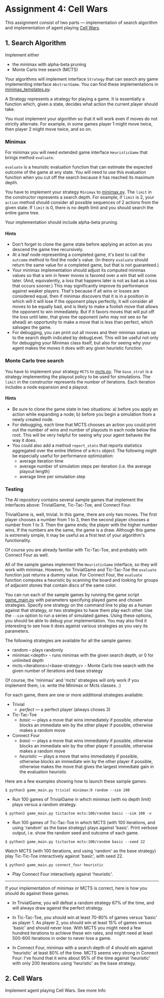 # Assignment 4: Cell Wars
This assignment consist of two parts — implementation of search algorithm and implementation of agent playing [Cell Wars](cells/README.md).

## 1. Search Algorithm

Implement either
- the minimax with alpha-beta pruning
- Monte Carlo tree search (MCTS)

Your algorithms will implement interface `Strategy` that can search any game implementing interface `AbstractGame`. You can find these implementations in [minimax_templates.py](minimax_templates.py).

 A Strategy represents a strategy for playing a game. It is essentially a function which, given a state, decides what action the current player should take.

You must implement your algorithm so that it will work even if moves do not strictly alternate. For example, in some games player 1 might move twice, then player 2 might move twice, and so on.

### Minimax
For minimax you will need extended game interface `HeuristicGame` that brings method `evaluate`. 

`evaluate` is a heuristic evaluation function that can estimate the expected outcome of the game at any state. You will need to use this evaluation function when you cut off the search because it has reached its maximum depth.

You have to implement your strategy `Minimax` to [minimax.py](minimax.py). The `limit` in the constructor represents a search depth. For example, if `limit` is 2, your `action` method should consider all possible sequences of 2 actions from the given state. If `limit` is 0, there is no depth limit and you should search the entire game tree.

Your implementation should include alpha-beta pruning.

#### Hints
- Don't forget to clone the game state before applying an action as you descend the game tree recursively.
- At a leaf node representing a completed game, it's best to call the `outcome` method to find the node's value. (In theory `evaluate` should return the same value for a completed game, but that is not guaranteed.)
- Your minimax implementation should adjust its computed minimax values so that a win in fewer moves is favored over a win that will come later. (And, equivalently, a loss that happens later is not as bad as a loss that occurs sooner.) This may significantly improve its performance against weaker players. That's because if all wins or losses are considered equal, then if minimax discovers that it is in a position in which will it will lose if the opponent plays perfectly, it will consider all moves to be equally bad, and is likely to make a foolish move that allows the opponent to win immediately. But if it favors moves that will put off the loss until later, that gives the opponent (who may not see so far ahead) an opportunity to make a move that is less than perfect, which salvages the game.
- For debugging, you can print out all moves and their minimax values up to the search depth indicated by debugLevel. This will be useful not only for debugging your Minimax class itself, but also for seeing why your agent makes the moves it does with any given heuristic function.

### Monte Carlo tree search
You have to implement your strategy `MCTS` to [mcts.py](mcts.py). The `base_strat` is a strategy implementing the playout policy to be used for simulations. The `limit` in the constructor represents the number of iterations. Each iteration includes a node expansion and a playout.

#### Hints
- Be sure to clone the game state in two situations: 
  a) before you apply an action while expanding a node;
  b) before you begin a simulation from a newly created node.
- For debugging, each time that MCTS chooses an action you could print out the number of wins and number of playouts in each node below the root. This will be very helpful for seeing why your agent behaves the way it does.
- You could also add a method `report_stats` that reports statistics aggregated over the entire lifetime of a `Mcts` object. The following might be especially useful for performance optimization:
  - average iteration time
  - average number of simulation steps per iteration (i.e. the average playout length)
  - average time per simulation step

### Testing
The AI repository contains several sample games that implement the interfaces above: TrivialGame, Tic-Tac-Toe, and Connect Four.

TrivialGame is, well, trivial. In this game, there are only two moves. The first player chooses a number from 1 to 3, then the second player chooses a number from 1 to 3. Then the game ends; the player with the higher number wins. If the numbers are the same, the game is a draw. Although this game is extremely simple, it may be useful as a first test of your algorithm's functionality.

Of course you are already familiar with Tic-Tac-Toe, and probably with Connect Four as well.

All of the sample games implement the `HeuristicGame` interface, so they will work with minimax. However, for TrivialGame and Tic-Tac-Toe the `evaluate` function just returns a dummy value. For Connect Four, the `evaluate` function computes a heuristic by scanning the board and looking for groups of adjacent stones that contain discs of the same color.

You can run each of the sample games by running the game script [game_main.py](game_main.py) with parameters specifying played game and chosen strategies. Specify one strategy on the command line to play as a human against that strategy, or two strategies to have them play each other. Use the `--sim` option to run a series of simulated games. Using these options, you should be able to debug your implementation. You may also find it interesting to see how it does against various strategies as you vary its parameters.

The following strategies are available for all the sample games:
- random – plays randomly
- minimax:\<depth\> - runs minimax with the given search depth, or 0 for unlimited depth
- mcts:\<iterations\>/\<base-strategy\> - Monte Carlo tree search with the given number of iterations and base strategy


Of course, the 'minimax' and 'mcts' strategies will only work if you implement them, i.e. write the Minimax or Mcts classes. :)

For each game, there are one or more additional strategies available:
- Trivial
  - *perfect* — a perfect player (always choses 3)
- Tic-Tac-Toe
  - *basic* — plays a move that wins immediately if possible, otherwise blocks an immediate win by the other player if possible, otherwise makes a random move
- Connect Four
  - *basic* — plays a move that wins immediately if possible, otherwise blocks an immediate win by the other player if possible, otherwise makes a random move
  - *heuristic* — plays a move that wins immediately if possible, otherwise blocks an immediate win by the other player if possible, otherwise makes the move that gives the largest immediate gain in the evaluation heuristic

Here are a few examples showing how to launch these sample games:

    $ python3 game_main.py trivial minimax:0 random --sim 100

- Run 100 games of TrivialGame in which minimax (with no depth limit) plays versus a random strategy.

```
$ python3 game_main.py tictactoe mcts:100/random basic --sim 100 -v
```

- Run 100 games of Tic-Tac-Toe in which MCTS (with 100 iterations, and using 'random' as the base strategy) plays against 'basic'. Print verbose output, i.e. show the random seed and outcome of each game.
```
$ python3 game_main.py tictactoe mcts:100/random basic --seed 22
```

Watch MCTS (with 100 iterations, and using 'random' as the base strategy) play Tic-Tic-Toe interactively against 'basic', with seed 22.
```
$ python3 game_main.py connect_four heuristic
```
- Play Connect Four interactively against 'heuristic'.

---

If your implementation of minimax or MCTS is correct, here is how you should do against these games:

- In TrivialGame, you will defeat a random strategy 67% of the time, and will always draw against the perfect strategy.

- In Tic-Tac-Toe, you should win at least 70-80% of games versus 'basic' as player 1. As player 2, you should win at least 15% of games versus 'basic' and should never lose. With MCTS you might need a few hundred iterations to achieve these win rates, and might need at least 500-600 iterations in order to never lose a game.

- In Connect Four, minimax with a search depth of 4 should win against 'heuristic' at least 80% of the time. MCTS seems very strong in Connect Four: I've found that it wins about 95% of the time against 'heuristic' with only 200 iterations using 'heuristic' as the base strategy.


## 2. Cell Wars
Implement agent playing Cell Wars. See more Info




